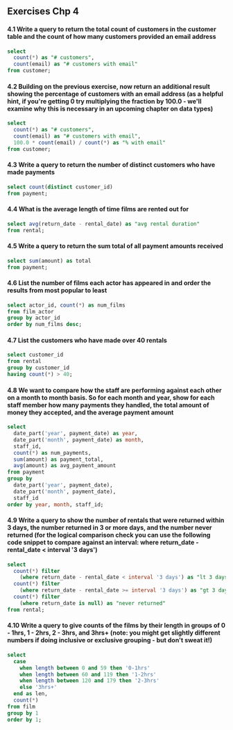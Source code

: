 ## Exercises Chp 4


#### 4.1 Write a query to return the total count of customers in the customer table and the count of how many customers provided an email address

```sql
select
  count(*) as "# customers",
  count(email) as "# customers with email"
from customer;
```

#### 4.2 Building on the previous exercise, now return an additional result showing the percentage of customers with an email address (as a helpful hint, if you're getting 0 try multiplying the fraction by 100.0 - we'll examine why this is necessary in an upcoming chapter on data types)

```sql
select
  count(*) as "# customers",
  count(email) as "# customers with email",
  100.0 * count(email) / count(*) as "% with email"
from customer;
```

#### 4.3 Write a query to return the number of distinct customers who have made payments

```sql
select count(distinct customer_id)
from payment;
```

#### 4.4 What is the average length of time films are rented out for

```sql
select avg(return_date - rental_date) as "avg rental duration"
from rental;
```

#### 4.5 Write a query to return the sum total of all payment amounts received

```sql
select sum(amount) as total
from payment;
```

#### 4.6 List the number of films each actor has appeared in and order the results from most popular to least

```sql
select actor_id, count(*) as num_films
from film_actor
group by actor_id
order by num_films desc;
```

#### 4.7 List the customers who have made over 40 rentals

```sql
select customer_id
from rental
group by customer_id
having count(*) > 40;
```

#### 4.8 We want to compare how the staff are performing against each other on a month to month basis. So for each month and year, show for each staff member how many payments they handled, the total amount of money they accepted, and the average payment amount

```sql
select
  date_part('year', payment_date) as year,
  date_part('month', payment_date) as month,
  staff_id,
  count(*) as num_payments,
  sum(amount) as payment_total,
  avg(amount) as avg_payment_amount
from payment
group by
  date_part('year', payment_date),
  date_part('month', payment_date),
  staff_id
order by year, month, staff_id;
```

#### 4.9 Write a query to show the number of rentals that were returned within 3 days, the number returned in 3 or more days, and the number never returned (for the logical comparison check you can use the following code snippet to compare against an interval: where return_date - rental_date < interval '3 days')

```sql
select
  count(*) filter
    (where return_date - rental_date < interval '3 days') as "lt 3 days",
  count(*) filter
    (where return_date - rental_date >= interval '3 days') as "gt 3 days",
  count(*) filter
    (where return_date is null) as "never returned"
from rental;
```

#### 4.10 Write a query to give counts of the films by their length in groups of 0 - 1hrs, 1 - 2hrs, 2 - 3hrs, and 3hrs+ (note: you might get slightly different numbers if doing inclusive or exclusive grouping - but don't sweat it!)

```sql
select
  case
    when length between 0 and 59 then '0-1hrs'
    when length between 60 and 119 then '1-2hrs'
    when length between 120 and 179 then '2-3hrs'
    else '3hrs+'
  end as len,
  count(*)
from film
group by 1
order by 1;
```

#### 

```sql

```
